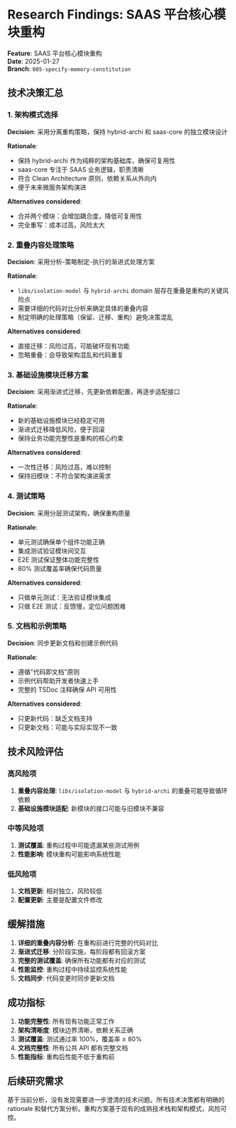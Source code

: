 # Research Findings: SAAS 平台核心模块重构

**Feature**: SAAS 平台核心模块重构  
**Date**: 2025-01-27  
**Branch**: `005-specify-memory-constitution`

## 技术决策汇总

### 1. 架构模式选择

**Decision**: 采用分离重构策略，保持 hybrid-archi 和 saas-core 的独立模块设计

**Rationale**: 
- 保持 hybrid-archi 作为纯粹的架构基础库，确保可复用性
- saas-core 专注于 SAAS 业务逻辑，职责清晰
- 符合 Clean Architecture 原则，依赖关系从外向内
- 便于未来微服务架构演进

**Alternatives considered**:
- 合并两个模块：会增加耦合度，降低可复用性
- 完全重写：成本过高，风险太大

### 2. 重叠内容处理策略

**Decision**: 采用分析-策略制定-执行的渐进式处理方案

**Rationale**:
- `libs/isolation-model` 与 `hybrid-archi` domain 层存在重叠是重构的关键风险点
- 需要详细的代码对比分析来确定具体的重叠内容
- 制定明确的处理策略（保留、迁移、重构）避免决策混乱

**Alternatives considered**:
- 直接迁移：风险过高，可能破坏现有功能
- 忽略重叠：会导致架构混乱和代码重复

### 3. 基础设施模块迁移方案

**Decision**: 采用渐进式迁移，先更新依赖配置，再逐步适配接口

**Rationale**:
- 新的基础设施模块已经稳定可用
- 渐进式迁移降低风险，便于回滚
- 保持业务功能完整性是重构的核心约束

**Alternatives considered**:
- 一次性迁移：风险过高，难以控制
- 保持旧模块：不符合架构演进需求

### 4. 测试策略

**Decision**: 采用分层测试架构，确保重构质量

**Rationale**:
- 单元测试确保单个组件功能正确
- 集成测试验证模块间交互
- E2E 测试保证整体功能完整性
- 80% 测试覆盖率确保代码质量

**Alternatives considered**:
- 只做单元测试：无法验证模块集成
- 只做 E2E 测试：反馈慢，定位问题困难

### 5. 文档和示例策略

**Decision**: 同步更新文档和创建示例代码

**Rationale**:
- 遵循"代码即文档"原则
- 示例代码帮助开发者快速上手
- 完整的 TSDoc 注释确保 API 可用性

**Alternatives considered**:
- 只更新代码：缺乏文档支持
- 只更新文档：可能与实际实现不一致

## 技术风险评估

### 高风险项
1. **重叠内容处理**: `libs/isolation-model` 与 `hybrid-archi` 的重叠可能导致循环依赖
2. **基础设施模块适配**: 新模块的接口可能与旧模块不兼容

### 中等风险项
1. **测试覆盖**: 重构过程中可能遗漏某些测试用例
2. **性能影响**: 模块重构可能影响系统性能

### 低风险项
1. **文档更新**: 相对独立，风险较低
2. **配置更新**: 主要是配置文件修改

## 缓解措施

1. **详细的重叠内容分析**: 在重构前进行完整的代码对比
2. **渐进式迁移**: 分阶段实施，每阶段都有回滚方案
3. **完整的测试覆盖**: 确保所有功能都有对应的测试
4. **性能监控**: 重构过程中持续监控系统性能
5. **文档同步**: 代码变更时同步更新文档

## 成功指标

1. **功能完整性**: 所有现有功能正常工作
2. **架构清晰度**: 模块边界清晰，依赖关系正确
3. **测试覆盖**: 测试通过率 100%，覆盖率 ≥ 80%
4. **文档完整性**: 所有公共 API 都有完整文档
5. **性能指标**: 重构后性能不低于重构前

## 后续研究需求

基于当前分析，没有发现需要进一步澄清的技术问题。所有技术决策都有明确的 rationale 和替代方案分析。重构方案基于现有的成熟技术栈和架构模式，风险可控。
